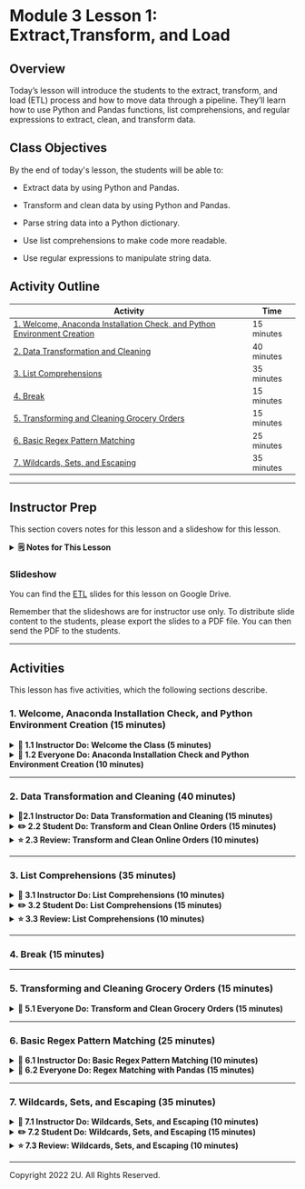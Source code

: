 # Module 3 Lesson 1: Extract,Transform, and Load

## Overview

Today’s lesson will introduce the students to the extract, transform, and load (ETL) process and how to move data through a pipeline. They’ll learn how to use Python and Pandas functions, list comprehensions, and regular expressions to extract, clean, and transform data.

## Class Objectives

By the end of today's lesson, the students will be able to:

* Extract data by using Python and Pandas.

* Transform and clean data by using Python and Pandas.

* Parse string data into a Python dictionary.

* Use list comprehensions to make code more readable.

* Use regular expressions to manipulate string data.

## Activity Outline

| Activity | Time |
| -- | -- |
| [1. Welcome, Anaconda Installation Check, and Python Environment Creation](#Section1) | 15 minutes
| [2. Data Transformation and Cleaning](#Section2) | 40 minutes |
| [3. List Comprehensions](#Section3) | 35 minutes |
| [4. Break](#Section4) | 15 minutes |
| [5. Transforming and Cleaning Grocery Orders](#Section5) | 15 minutes |
| [6. Basic Regex Pattern Matching](#Section6) | 25 minutes |
| [7. Wildcards, Sets, and Escaping](#Section7) | 35 minutes |

---

## Instructor Prep

This section covers notes for this lesson and a slideshow for this lesson.

<details>
  <summary><strong>🗒️ Notes for This Lesson</strong></summary>

* Today's lesson will use Jupyter Notebook with Pandas to extract and then transform data&mdash;via Python functions, list comprehensions, and regular expressions. So, make sure that students feel comfortable with using Jupyter Notebook.

* Today's lesson will begin building on the students' data engineering skills&mdash;particularly with ETL. Be prepared to help those students who either are new or have little experience with Python programming.

* Remind the students that they can download the files and instructions for the activities by using the AWS links in Canvas. Please send out the files and instructions to any students who haven't downloaded the files for today.

</details>

### </a> Slideshow

You can find the [ETL](https://docs.google.com/presentation/d/1S5xwpIqXiFHOlmD4moB8oQv8mb7wHZFMnSmQH33g6eg/edit?usp=sharing) slides for this lesson on Google Drive.

Remember that the slideshows are for instructor use only. To distribute slide content to the students, please export the slides to a PDF file. You can then send the PDF to the students.

- - -

## Activities

This lesson has five activities, which the following sections describe.

### 1. <a name="Section1"></a> Welcome, Anaconda Installation Check, and Python Environment Creation (15 minutes)

<details>
  <summary><strong>📣 1.1 Instructor Do: Welcome the Class (5 minutes)</strong></summary>

* Open the slides, and welcome the students to class.

* Let the students know that they'll be switching programming languages from SQL to Python and that they'll use Jupyter Notebook with Pandas to cultivate their ETL skills.

* Explain the class objectives, and point out that today's lesson will dive into the extract and transform steps of the extract, transform, load (ETL) process.

</details>

<details>
  <summary><strong> 🎉 1.2 Everyone Do: Anaconda Installation Check and Python Environment Creation (10 minutes)</strong></summary>

* Explain that you’ll check to make sure that everyone has installed Anaconda and then guide the students through creating the Python environment.

#### Check the Anaconda Installation

* If any students haven't already installed Anaconda on their computers, send out the [Anaconda installation instructions](../1/Installation/Installing_Anaconda.md).

* For students using Windows, make sure that they can open Anaconda Prompt.

* For students using macOS, tell them to open Terminal and then run `conda info`. The following image shows the response that should appear:

  ![A screenshot depicts the response that appears if Anaconda is installed on macOS.](Images/anaconda_install_check.png)

  In the preceding image, notice that the response includes the version of conda and of Python and the location of Anaconda and the conda environment on your computer.

#### Create the Python Environment

* Explain that a **Python environment** is a subset of dependencies that are grouped together for a specific project. Projects can then use different versions of Python or Python libraries if needed.

* Explain that throughout the course, we’ll need to use Python packages. These packages will ensure that our Python environment has the necessary libraries and that no incompatibilities exist with previously used libraries.

* Send out the [Python environment creation instructions](../1/Installation/Creating_conda_env.md).

* Guide the students through the process of setting up the Python `PythonDataSci` environment by following the instructions in the [Python environment creation instructions](../1/Installation/Creating_conda_env.md), which you just slacked out. All the students should work on their computers along with you.

 </details>

---

### 2. <a name="Section2"></a> Data Transformation and Cleaning (40 minutes)

<details>
 <summary><strong>📣2.1 Instructor Do: Data Transformation and Cleaning (15 minutes)</strong></summary>
  <br>

* **Files:**

  * [Data_Transformation_and_Cleaning.ipynb](Activities/01-Ins_Data_Transformation_and_Cleaning/Solved/Data_Transformation_and_Cleaning.ipynb)

  * [running_shoes.xlsx](Activities/01-Ins_Data_Transformation_and_Cleaning/Resources/running_shoes.xlsx)

* Send out `Data_Transformation_and_Cleaning.ipynb` so that any students who want to follow along with your demonstration can do so.
 
* Continuing with the slides, explain that you'll demonstrate how to transform and clean a dataset by using various Python and Pandas functions.

* Mention that after we’ve transformed and cleaned the dataset, we can load it into a relational database management system (RDBMS), like PostgreSQL.

* Open the `running_shoes.xlsx` file, and the show the students the data, as the following image shows:

  ![A screenshot depicts the data in Excel.](Images/01-running_shoes_xlsx.png)

  In the preceding image, notice that the data appears in comma-delimited rows.

* Mention that the following image shows the dataset after it’s been transformed, cleaned, and imported into the database:

  ![“A screenshot depicts the data in postgreSQL.](Images/02-shoe_orders_postgreSQL_table.png)

  In the preceding image, notice that the data appears in a table with columns.

  **Note:** In this demonstration, you won’t create the table nor import the data into PostgreSQL.

* Open the [Data_Transformation_and_Cleaning.ipynb](Activities/01-Ins_Data_Transformation_and_Cleaning/Solved/Data_Transformation_and_Cleaning.ipynb) file, and then read the `running_shoes.xlsx` file into a DataFrame, as the following code shows:

  ```python
  pd.set_option('max_colwidth', 200)
  orders_df = pd.read_excel("../Resources/running_shoes.xlsx")
  orders_df
  ```

  The following image shows the result of running the preceding code:

  ![A screenshot depicts the running shoes data in a DataFrame.](Images/03-running_shoes_DataFrame.png)

* Point out that all the data exists in one column, named “Product ID,Category,Product,Size,Last Visited”.

* Explain that we can transform the column name into a list of five elements by using the following code:

  ```python
  import pandas as pd
  # Get the columns into a list.
  shoe_order_cols = orders_df.columns.tolist()
  shoe_order_cols
  ```

  Running the preceding code produces output that consists of all the column names, with each separated from the next by a comma (`,`) separator, as follows:

    ```text
    ['Product ID,Category,Product,Size,Last Visited']
    ```

* Explain that we next use a `for` loop to iterate through the `shoe_order_cols` list, split the elements on the comma, and add each item to a list, as the following code shows:

  ```python
  # Split the column name on the comma to create five elements.
  new_columns = []
  for col in shoe_order_cols:
     new_columns.append(col.split(","))
  print(new_columns[0])
  ```

* Explain that we’ll apply the same transformation to the row values in the DataFrame, as follows:

  * First, we get each row into a list, as the following code shows:

    ```python
    # Get each row into a list.
    shoe_orders_values = orders_df.values.tolist()
    shoe_orders_values
    ```

    The following image shows the result of running the preceding code:

    ![A screenshot depicts a list of the rows in the DataFrame.](Images/04-DataFrame_values_list.png)

  * Next, we split the values of each row in the list on the comma and add the items to a new list, as the following code shows:

    ```python
    # Split the values of each row in the list on the comma and add the items to a new list.
    shoe_orders_list = []
    for item in shoe_orders_values:
       shoe_orders.append(item[0].split(","))
    shoe_orders_list
    ```

    The following image shows the result of running the preceding code:

    ![A screenshot depicts that the values in the list are now separated by commas.](Images/05-DataFrame_values_separated.png)

* Explain that we have now two lists: the nested list for the columns and the nested list of row values that we’ll use to create a new DataFrame.

* Explain that we now create a new DataFrame, as the following code shows:

  ```python
  # Create a new DataFrame with the new column names and list of shoe orders
  shoe_orders_df = pd.DataFrame(shoe_orders_df_list, columns=new_columns[0])
  shoe_orders_df
  ```

  The following image shows the result of running the preceding code:

  ![A screenshot depicts the new DataFrame, which contains a row of values for each new column.](Images/06-Transformed_DataFrame.png)

* Next, demonstrate an alternative method of creating the `shoe_orders_df` DataFrame, as follows:

  * Using a few lines of code, we can split the row values in the “Product ID,Category,Product,Size,Last Visited” column into five columns on the comma delimiter, as the following code shows:

    ```python
    # Alternative method.
    shoe_orders_df = pd.DataFrame()
    shoe_orders_df[['Product ID', 'Category', 'Product', 'Size', 'Last Visited']] = orders_df['Product ID,Category,Product,Size,Last Visited'].str.split(',', n=5, expand=True)
    shoe_orders_df
    ```

* Mention that next, we can clean the DataFrame.

* Explain that first, we rename the columns to match the table in the database, as the following code shows:

  ```python
  # Rename the columns.
  shoe_orders_df.rename(columns={'Product ID': "productID",
                              'Category': "category",
                              'Product': "product",
                              'Size': "size",
                              'Last Visited': "lastvisited"}, inplace=True)
  shoe_orders_df
  ```

  The following image shows the result of running the preceding code:

  ![A screenshot depicts the renamed columns in the shoe_orders_df DataFrame.](Images/07-renamed_columns.png)

  Point out that we also had the option to create the column names when we split the data into five columns.

* Explain that next, we remove the word "Size" and the trailing white space from the "size" column, and we then convert the "size" column to the `int64` data type, as the following code shows:

  ```python
  # Remove the word "Size" and trailing whitespace from the "size" column.
  shoe_orders_df["size"]  = shoe_orders_df["size"].str.replace("Size ","")
  # Convert the "size" column to an integer datatype
  shoe_orders_df["size"]  = pd.to_numeric(shoe_orders_df["size"])
  shoe_orders_df
  ```

  The following image shows the result of running the preceding code:

  ![A screenshot depicts the cleaned “size” column in the shoe_orders_df DataFrame.](Images/08-cleaned_size_column.png)

  **Note:** Mention that we can also use `shoe_orders_df["size"] = shoe_orders_df["size"].astype('int')` to convert the "size" column data type to the `int64` data type.

* Mention that we can check the data types by using either the `info()` method or `shoe_orders_df.dtypes["size"]`.

* Explain that next, we convert the "lastvisited" column to the `datetime` data type, as the following code shows:

  ```python
  # Convert the "lastvisited" column to a datetime datatype.
  shoe_orders_df["lastvisited"]  = pd.to_datetime(shoe_orders_df["lastvisited"])
  shoe_orders_df.info()
  ```

  The following image shows the result of running the preceding code:

  ![A screenshot depicts the summary information for the orders_df DataFrame.](Images/09-DataFrame_summary.png)

* Point out that the final `orders_df` DataFrame has the same column names and data types as the table in the postgreSQL database.

  ![“”](Images/10-Final_DataFrame.png)

* Send out the [Data_Transformation_and_Cleaning.ipynb](Activities/01-Ins_Data_Transformation_and_Cleaning/Solved/Data_Transformation_and_Cleaning.ipynb) file for the students to refer to later.

* Answer any questions before moving on.

</details>

<details>
 <summary><strong>✏️ 2.2 Student Do: Transform and Clean Online Orders (15 minutes)
 </strong></summary>
  <br>

* Continue with the slides to explain this activity.

* Explain that the students will transform and clean a dataset that consists of online orders.

* **Files:**

  * [README.md](Activities/02-Stu_Transform_and_Clean_Online_Orders/README.md)

  * [online_orders.csv](Activities/02-Stu_Transform_and_Clean_Online_Orders/Resources/online_orders.csv)

  * [Transform_and_Clean_Online_Orders_Unsolved.ipynb](Activities/02-Stu_Transform_and_Clean_Online_Orders/Unsolved/Transform_and_Clean_Online_Orders_Unsolved.ipynb)

</details>


<details>
 <summary><strong> ⭐ 2.3 Review: Transform and Clean Online Orders (10 minutes)</strong></summary>
  <br>

* Send out the following solution file to the students:

  * [Transform_and_Clean_Online_Orders_Solved.ipynb](Activities/02-Stu_Transform_and_Clean_Online_Orders/Solved/Transform_and_Clean_Online_Orders_Solved.ipynb)

* Continue with the slides, and review the activity.

* In Jupyter Notebook, open `Transform_and_Clean_Online_Orders_Solved.ipynb` and then review the code while explaining the following:

  * We create the six columns by using `df.columns.to_list()`. Alternatively, we can use `list(df)`.

  * We create a new DataFrame by splitting the row values on the comma delimiter (',') and populating the six columns, as the following code shows:

    ```python
    # Create a new DataFrame and split the data from one column into six columns.
    online_orders_df = pd.DataFrame()
    online_orders_df[['orderId', 'productName', 'category', 'sellingPrice', 'shipping', 'totalPrice']] = orders_df['orderId,productName,category,sellingPrice,shipping,totalPrice'].str.split(',', n=6, expand=True)
    online_orders_df
    ```

  * Next, we convert the "sellingPrice" and "totalPrice" columns to the `float` data type by using the `.astype(float)` method on each column. Alternatively, you can apply that method to both columns at once by using the following code:

    ```python
    online_orders_df[["sellingPrice","totalPrice"]] = online_orders_df[["sellingPrice","totalPrice"]].astype('float')
    ```

  * Next, we create the "shippingPrice" column, as the following code shows:

    ```python
    online_orders_df["shippingPrice"] = online_orders_df["totalPrice"] - online_orders_df["sellingPrice"]
    ```

    Notice that we had to convert the "sellingPrice" and "totalPrice" columns to the `float` data type before we could subtract the values in the columns.

  * Finally, we reorder the columns to get our transformed and cleaned DataFrame, as the following code shows:

    ```python
    online_orders = online_orders_df[['orderId', 'productName', 'category', 'sellingPrice','shippingPrice', 'totalPrice', 'shipping']]
    ```

* Answer any questions before moving on.

</details>

- - -

### 3. <a name="Section3"></a> List Comprehensions (35 minutes)

<details>
 <summary><strong> 📣 3.1 Instructor Do: List Comprehensions (10 minutes)</strong></summary>
  <br>

* **File:**

  * [List_Comprehensions.ipynb](Activities/03-Ins_List_Comprehensions/Solved/List_Comprehensions.ipynb)

* Send out `List_Comprehensions.ipynb` so that any students who want to follow along with your demonstration can do so.

* Continue using the slides, and explain list comprehensions by going through the steps in the following subsections.

  **Note:** In this demonstration, the students will learn the structure of list comprehensions and how to use them effectively.

#### Compare List Creation Methods by Using Python

* Begin by reminding the students that we use a `for` loop to iterate through a Python list and other iterable objects, like dictionaries and tuples, as the following code shows:

  ```python
  # Using a `for` loop to iterate through a list.
  digits = []
  for x in range(10):
     digits.append(x)
  print(digits)
  ```

* Mention that we can produce the same result in a more elegant and compact way by using list comprehensions.

* Explain that a **list comprehension** is a single line of code that creates a new list.

* Explain that the basic syntax of a list comprehension is the following :

  * `[<expression> for <element> in <iterable object>]`

* Further explain that every list comprehension in Python includes three components:
  * **expression:** A method or function call or any other valid expression that returns a value.
  * **element:** The object or value in the list of an iterable object.
  * **iterable object:**A list, set, sequence, generator, or any other object that can return its elements one at a time.

* Explain that the following code converts a `for` loop into a list comprehension:

  ```python
  # Iterating through a list using list comprehensions.
  digits = [x for x in range(10)]
  print(digits)
  ```

  In the preceding code, notice that the three components in the list comprehension are as follows:

    * The expression is the first `x`.
    * The element is the second `x`.
    * The iterable object is `range(10)`.

#### Use List Comprehensions for Mathematical Calculations

* Show the students how to perform mathematical calculations on a list by using a `for` loop and then adding those values to a new list, as the following code shows:

  ```python
  # Create a list using a `for` loop that has a multiple of a number.
  squares = []
  for x in range(10):
     # raise x to the power of 2
     squares.append(x**2)
  print(squares)
  ```

* Explain that we can convert the preceding `for` loop into a list comprehension by using the following code:

  ```python
  # Create a list using list comprehension that has a multiple of a number.
  squares = [x**2 for x in range(10)]
  print(squares))
  ```

#### Use Conditional Expressions with List Comprehensions

* Demonstrate how we can filter data based on a conditional expression by using a list comprehension.

* Explain that the syntax of a list comprehension with a conditional expression is the following:

  * `[<expression> for <element> in <iterable object> if <filter expression>]`

* Explain the following example: if we have a list of dogs that includes their names, ages, and weights, and we want to get only the large dogs, we can use the following list comprehension:

  * `[dog for dog in dogs if dog['weight'] > 30]`

    * In the preceding list comprehension, notice that the four components are as follows:

      * The expression is the first `dog`.
      * The element is the second `dog`.
      * The iterable object is `dogs`.
      * The filter expression is `dog['weight'] > 30`.

    * Notice that we can use the element in the filter expression.

* Explain that to filter the list, we can use a conditional expression in the filter expression. For example, to create a list of even numbers, we can use the following code:

  ```python
  even_numbers = [x for x in range(50) if x % 2 == 0]
  print(even_numbers)
  ```

* Explain that we can also use a conditional expression in the filter expression. For example, to print numbers in lists of even and odd numbers, we can use the following code:

  ```python
  numbers = ['Even' if x %2 == 0 else 'Odd' for x in range(20)]
  print(numbers)
  ```

* Explain that we can also use a list comprehension to filter a list of dictionaries by accessing values inside the dictionaries, as the following code shows:

  ```python
  candies_no_nuts = [candy for candy in candies if candy['has_nuts'] == False]
  print(candies_no_nuts)
  ```

* Further explain that we can make the code easier to read by selecting the name of each value in the dictionary, as the following code shows:

  ```python
  candies_no_nuts = [candy['name'] for candy in candies if candy['has_nuts'] == False]
  print(candies_no_nuts)
  ```

#### Perform String Manipulation by Using List Comprehensions

* Mention that we can also use list comprehensions to filter and modify Python strings.

* Remind the students that in an earlier student activity, the column name was placed in the following list:

  * `['orderId,productName,category,sellingPrice,shipping,totalPrice']`

* Explain that we can use a list expression to split the column name on the comma and place the new column names in a new list, as the following code shows:

  ```python
  # A list that holds the column name.
  columns = ['orderId,productName,category,sellingPrice,shipping,totalPrice']

  # Split the column on the comma and place it in a list.
  column_names = [column.split(",") for column in columns]
  print(column_names[0])
  ```

* Explain that we can identify numbers in a string by using the `isdigit()` method, as the following code shows:

  ```python
  #  User data entered as name and phone number
  user_data = "Elvis Presley 987-654-3210"
  phone_number = [ x for x in user_data if x.isdigit()]
  print(phone_number)
  ```

* Finally, explain that we can perform data cleaning to remove the dollar sign (`$`) from a string value and then convert the string to the `float` data type, as the following code shows:

  ```python
  # List of dollar amounts as string objects.
  totals = ["$94.00", "$68.00", "$122.95", "$128.00", "$96.00", "$119.90", "$93.90", "$113.60", "$89.75", "$106.85"]

  # Convert the dollar amounts to a float data type using list comprehensions.
  new_totals = [(float(total.replace('$',''))) for total in totals]
  print(new_totals)
  ```

* Answer any questions before moving on.

</details>

<details>
 <summary><strong> ✏️ 3.2 Student Do: List Comprehensions (15 minutes)</strong></summary>
  <br>

* Use the slides to introduce this activity.

* Explain that the students will practice using list comprehensions.

* **Files:**

  * [README.md](Activities/04-Stu_List_Comprehensions/README.md)

  * [List_Comprehensions_Unsolved.ipynb](Activities/04-Stu_List_Comprehensions/Unsolved/List_Comprehensions_Unsolved.ipynb)

</details>

<details>
 <summary><strong> ⭐ 3.3 Review: List Comprehensions (10 minutes)</strong></summary>
  <br>

* Send out the following solution file to the students:

  * [List_Comprehensions_Solved.ipynb](Activities/04-Stu_List_Comprehensions/Solved/List_Comprehensions_Solved.ipynb)

* Continue with the slides, and review the activity.

* In Jupyter Notebook, open the `List_Comprehensions_Solved.ipynb` file, and then review the code as follows:

  * Demonstrate that `[x for x in range(100)]` will simply return the original list. Add the `x % 3 == 0` conditional expression, and then explain how it filters the list comprehension.

  * Explain that to make a list of numbers divisible by three or five, we can modify the previous list comprehension by adding an `or` operator followed by `x % 5 == 0`.

  * Point out that in the pets example, we filtered the dictionary on the `type` key and returned the values from the `name` key.

  * Explain that we use `.split(",")` on the expression to create a separate list for each customer that contains their customer ID, name, and email, as the following code shows:

    ```python
    [customer.split(",") for customer in customers]
    ```

  * Explain that to extract the customer ID from each customer, we can modify the previous list comprehension. Specifically, we use list indexing to retrieve the first item in each customer list inside the `int()` constructor, as the following code shows:

    ```python
    [int(customer.split(",")[0]) for customer in customers]
    ```

  * Explain that to split each customer name into a first and a last name, we can modify the list comprehension in the following way: we retrieve the second item in the list and then split that item on the space (" "), as the following code shows:

    ```python
    [customer.split(",")[1].split(" ") for customer in customers]
    ```

* Answer any questions before moving on.

</details>

---

### 4. <a name="Section4"><a name="Break"></a> Break (15 minutes)

---

### 5. <a name="Section5"></a> Transforming and Cleaning Grocery Orders (15 minutes)

<details>
 <summary><strong>🎉 5.1 Everyone Do: Transform and Clean Grocery Orders (15 minutes)</strong></summary>
  <br>

* **Files:**

  * [README.md](Activities/05-Evr_Transform_and_Clean_Grocery_Orders/README.md)

  * [grocery_orders.xlsx](Activities/05-Evr_Transform_and_Clean_Grocery_Orders/Resources/grocery_orders.xlsx)

  * [grocery_suppliers.csv](Activities/05-Evr_Transform_and_Clean_Grocery_Orders/Resources/grocery_suppliers.csv)

  * [Transform_and_Clean_Grocery_Orders_Unsolved.ipynb](Activities/05-Evr_Transform_and_Clean_Grocery_Orders/Unsolved/Transform_and_Clean_Grocery_Orders_Unsolved.ipynb)

* Continuing with the slides, lead the students through this activity.

* Explain that in this activity, the students will get more practice with transforming and cleaning a dataset. They’ll load grocery order data into a DataFrame, transform and clean the data, and then merge the data with another dataset for loading into a database.

* In Jupyter Notebook, open [Transform_Grocery_Orders_Solved.ipynb](Activities/05-Evr_Transform_and_Clean_Grocery_Orders/Solved/Transform_and_Clean_Grocery_Orders_Solved.ipynb), and then live code the solution to show the students how to create the new grocery orders DataFrame with the correct data types, while explaining the following:

  * After we read the data into a DataFrame, we create the new columns by adding the column name to a list and then using a list comprehension to split the list elements on the comma, as the following code shows:

    ```python
    grocery_orders_cols = grocery_orders_df.columns.to_list()
    # Use a list comprehension to split the column name on the comma.
    new_columns = [col.split(",") for col in grocery_orders_cols]
    new_columns[0]
    ```

  * Next, we create a new DataFrame and then split the data from one column into four columns, as the following code shows:

    ```python
    # Get each row into a list.
    grocery_df = pd.DataFrame()
    grocery_df[['upc12', 'item_name', 'cases_ordered', 'last_ordered']] = grocery_orders_df['upc12,item_name,cases_ordered,last_ordered'].str.split(',', n=4, expand=True)
    ```

  * To convert the `upc12` order numbers to integers, we remove the hashtag (`#`) and then convert the string values to integers, as the following code shows:

    ```python
    # Convert the upc12 number to an integer.
    grocery_df["upc12"] = pd.to_numeric(grocery_df["upc12"].str.replace("#",""))
    ```

  * We use the `pd.to_numeric` function to convert the number of cases ordered to an integer, as the following code shows:

    ```python
    # Convert the number of cases ordered to an integer.
    grocery_df["cases_ordered"] = pd.to_numeric(grocery_df["cases_ordered"])
    ```

  * Then, we convert the date from Universal Coordinated Time (UTC) format to `datetime` format, as the following code shows:

    ```python
    # Convert the last_ordered column from UTC to a datetime format.
    from datetime import datetime as dt
    grocery_df["last_ordered"] = pd.to_datetime(grocery_df["last_ordered"], unit='s').dt.strftime('%Y-%m-%d')
    ```

  * Next, we split each value in the "item_name" column into two values, placing those values in the two new columns. We then drop the "item_name" column and reorder the columns, as the following code shows:

    ```python
    # Split the item_name column into two columns, one with the category and the other the item type.
    grocery_df[["category","name"]] = grocery_df["item_name"].str.split(' - ', n=1, expand=True)

    # Drop the "item_name" column.
    grocery_df_clean = grocery_df.drop("item_name", axis=1)

    # Reorder the columns
    grocery_df_clean = grocery_df_clean[['upc12','category', 'name', 'cases_ordered', 'last_ordered']]
    grocery_df_clean
    ```

  * Finally, we read the `grocery_suppliers.csv` data into a DataFrame, check that the data types in both DataFrames match, and then merge the `grocery_df_clean` DataFrame with the `grocery_supplier` DataFrame, as the following code shows:

    ```python
    # Merge the two DataFrames
    grocery_database = grocery_df_clean.merge(grocery_supplier, on='upc12', how='right')
    grocery_database
    ```

    The following image shows the final DataFrame after the merge:

    ![A screenshot depicts the final DataFrame.](Images/A5-grocery_database.png)

    As the preceding image shows, the final DataFrame has seven columns, named “upc12”, “category”, “name”, “cases_ordered”, “last_ordered”, “brand”, and “supplier”.

* Send out the [Transform_Grocery_Orders_Solved.ipynb solution](Activities/05-Evr_Transform_and_Clean_Grocery_Orders/Solved/Transform_and_Clean_Grocery_Orders_Solved.ipynb) file for the students to refer to later.

* Answer any questions before moving on.

</details>

---

### 6. <a name="Section6"></a> Basic Regex Pattern Matching (25 minutes)

<details>
 <summary><strong> 📣 6.1 Instructor Do: Basic Regex Pattern Matching (10 minutes)</strong></summary>
  <br>

* **File:**

  * [BasicRegex_PatternMatching.ipynb](Activities/06-Ins_BasicRegex_PatternMatching/Solved/BasicRegex_PatternMatching.ipynb)

* Send out `BasicRegex_PatternMatching.ipynb` so that any students who want to follow along with your demonstration can do so.

* Note that the goal of this demonstration is to show the students how to find patterns in string data&mdash;like letters, words, numbers, or nonword characters&mdash;by using regular expressions instead of Python string methods.

* Continue using the slides to introduce regular expressions.

* Explain that until now, we’ve used various Python string methods for manipulating string data. But, Python has a more robust tool that we can use to do so: the built-in regular expression module, named `re`.

* Explain that a **regular expression** is a sequence of characters that defines a pattern to be matched in text.

  * **Pro Tip:** A regular expression is also known as a **regex**, **regex pattern**, or **RE**.

* Mention that we’ll use regular expressions to extract string data from the `grocery_orders.xlsx` file that we used earlier.

* Open `BasicRegex_PatternMatchingx.ipynb`, and then go through the code with the students, explaining regex patterns as the following subsections describe.

#### Match Nonword Characters

* After we import the dependencies and load the `grocery_orders.xlsx` file into a DataFrame, we place the column name in a list and store it in a variable, as the following code shows:

  ```python
  # Use a list comprehension to get the columns in a list.
  grocery_orders_cols = grocery_orders_df.columns.to_list()
  grocery_orders_cols[0]
  ```

* Next, we use the `split()` function from the `re` module to split the string data, in `grocery_orders_cols[0]`, on the comma delimiter, (','), as the following code shows:

  ```python
  # Split the item in the list on the comma.
  column_names = re.split(',', grocery_orders_cols[0])
  print(column_names)
  ```

* Next, we replace the comma with two characters: a backslash followed by an uppercase W (`'\W'`), as the following code shows:

  ```python
  # Split the column on the comma using the special sequence, `\W`.
  column_names = re.split('\W', grocery_orders_cols[0])
  print(colum_names)
  ```

  Running the preceding code produces the following result, because we split the list on any nonword character:

  ```text
  ['upc12', 'item_name', 'cases_ordered', 'last_ordered']
  ```

* Explain that a backslash (`\`) is an escape character. An **escape character** signifies that the next character should be considered a string, a literal, or one of the supported special characters.

* Further explain that we use a backslash (`\`) in regular expressions when we want to match a character that’s hard to enter directly. For example, a backslash followed by an uppercase W (`\W`) will match any nonword character, like a comma, but it won't match a letter, digit, or underscore.  Together, the backslash followed by an uppercase W (`\W`) is known as a **special sequence**.

  * The following table defines the regex special sequences:

    | Special Sequence | Meaning |
    | -- | -- |
    | `\w` | Matches any alphanumeric character (a&ndash;z, A&ndash;Z, or 0&ndash;9) or an underscore (`_`). |
    | `\W` | Matches any nonword character. |
    | `\d` | Matches any digit (0&ndash;9). |
    | `\D` | Matches any nondigit. |
    | `\s` | Matches any white space character, which includes the `\t`, `\n`, `\r`, and space characters. |
    | `\S` | Matches any non&ndash;white space character. |
    | `\b` | Matches the boundary (that is, the empty string) at the start and the end of a word (that is, between a `\w` and a `\W` match). |
    | `\B` | Matches where `\b` does not (that is, the boundary of `\w` characters). |

  * For more information about backslash and special character operations, share the link to [Regular Expression HOWTO](https://docs.python.org/3.8/howto/regex.html#) (in the official Python documentation) with the students.

* If we want to split the string on either a comma or an underscore, we can use a backslash followed by an uppercase W, a pipe, and an underscore (`'\W|_'`), where the pipe (`|`) means OR, as the following code shows:

  ```python
  # Split the column on the comma and underscore.
  column_names = re.split('\W|_', grocery_orders_cols[0])
  print(column_names)
  ```

* Next, we retrieve the values from the DataFrame and add them to a list. We then use regular expressions to extract each value from the first row, as the following code shows:

  ```python
  # Get each row into a list.
  grocery_orders_list = grocery_orders_df.values.tolist()

  # Split the values of the first row in the list on the non-word character.
  first_values = re.split('\W', grocery_orders_list[0][0])
  print(first_values)
  ```

  Running the preceding code produces is a list in which the row values from the first row are split on any nonword character, like the number sign (`#`) or a space, as the following output shows:

  ```text
  ['', '1576031803', 'Pasta', '', '', 'Fusilli', '5', '1622507126']
  ```

* Point out that using the backslash and W (`'\W'`) to split the values doesn't achieve the result that we want&mdash;which is to split the list on a comma. Using `split(",")` would achieve that.

* Answer any questions before moving on.

#### Match Digit Characters

* Next, we'll find all the numbers in the first row of values by using the `findall()` function from the `re` module. This function finds all the matches of a pattern in a string and returns the results in a list. The `findall()` function takes two parameters: the pattern and the string.

* To begin, we use the `'[0-9]'` regular expression to get all the numeric characters. Together, the characters `0-9` inside a set of brackets (`[]`) is called a character set. A **character set** is a set of characters that’s enclosed by brackets and that can include letters, numbers, special sequences, and groups. In this case, our regular expression indicates any numeric character from '0' through '9'&mdash;which are the characters inside the brackets&mdash;as the following code shows:

  ```python
  # Find all the numbers,
  numbers_only = re.findall('[0-9]', grocery_orders_list[0][0])
  print(numbers_only)
  ```

  The output consists of every number in the first row of values:

  ```text
  ['1', '5', '7', '6', '0', '3', '1', '8', '0', '3', '5', '1', '6', '2', '2', '5', '0', '7', '1', '2', '6']
  ```

* We can modify the pattern to find more than one digit&mdash;thus including all sequences of numbers&mdash;by adding a plus sign (`+`) after the regular expression, as the following code shows:

  ```python
  # Find one or more numbers together.
  numbers_only = re.findall('[0-9]+', grocery_orders_list[0][0])
  print(numbers_only)
  ```

  Running the preceding code produces the following output:

  ```text
  ['1576031803', '5', '1622507126']
  ```

* And, we can find numbers of only a certain length by adding a number inside braces (`{}`) after the closing bracket (`]`), as the following code shows:

  ```python
  # Find the ten digit numbers.
  ten_digit_numbers = re.findall('[0-9]{10}', grocery_orders_list[0][0])
  print(ten_digit_numbers)
  ```

  Running the preceding code produces the following output:

  ```text
  ['1576031803', '1622507126']
  ```

* Instead of `[0-9]`, we can also use the special sequence that consists of a backslash followed by a lowercase d (`\d`) for digits.

* Answer any questions before moving on.

#### Match Nondigit Characters

* Now, we'll use regular expressions to match "Pasta - Fusilli" in the first row of values.

* First, we can get all the nondigit characters by using one of the following regex patterns: `'[^0-9]'`, `[^\d]`, or `\D`. A caret (`^`) reverses the selection inside the brackets.  We’ll use `'[^0-9]'`, which matches any character that’s not a digit character, as the following code shows:

  ```python
  # Find non-digit characters only.
  non_digit_only = re.findall('[^0-9]', grocery_orders_list[0][0])
  print(non_digit_only)
  ```

  Running the preceding code produces the following output:

  ```text
  ['#', ',', 'P', 'a', 's', 't', 'a', ' ', '-', ' ', 'F', 'u', 's', 'i', 'l', 'l', 'i', ',', ',']
  ```

* By adding a plus sign (`+`) after either `'[^0-9]'` or `\D`, we can find multiple nondigit characters grouped together, as the following code shows:

  ```python
  # Find more than one non-digit character.
  non_digit_only = re.findall('\D+', grocery_orders_list[0][0])
  print(non_digit_only)
  ```

  Running the preceding code produces the following output:

  ```text
  ['#', ',Pasta - Fusilli,', ',']
  ```

* To avoid matching the number sign (`#`), we can modify the regular expression by adding `[^#]` before the nondigit pattern, `'\D+'`, as the following code shows:

  ```python
  text_only = re.findall('[^#]\D+', grocery_orders_list[0][0])
  print(text_only)
  ```

  Running the preceding code produces the following output:

  ```text
  ['3,Pasta - Fusilli,', '5,']
  ```

  Notice that we didn’t get the number sign (`#`), but we did get single-digit numbers and commas.

* We can avoid both the number sign (`#`) and the single digits by replacing the number sign (`#`) with the digit pattern (`\d`) inside the brackets, as the following code shows:

  ```python
  text_only = re.findall('[^\d]\D+', grocery_orders_list[0][0])
  print(text_only)
  ```

  Running the preceding code produces the following output:

  ```text
  [',Pasta - Fusilli,']
  ```

* To avoid getting the comma before “Pasta,” we add a comma after the digit pattern inside the brackets, as the following code shows:

  ```python
  text_only = re.findall('[^\d,]\D+', grocery_orders_list[0][0])
  print(text_only)
  ```

  Running the preceding code produces the following output:

  ```text
  ['Pasta - Fusilli,']
  ```

* Next, we add the same character set (`[^\d,]`) at the end&mdash;that is, after the nondigit special sequence followed by the `\D`special sequence and a plus sign (`\D+`)&mdash;to avoid getting the comma after "Fusilli," as the following code shows:

  ```python
  text_only = re.findall('[^\d,]\D+[^\d,]', grocery_orders_list[0][0])
  print(text_only)
  ```

  Running the preceding code produces the following output:

  ```text
  ['Pasta - Fusilli']
  ```

* We can also use the following regular expression to achieve the same results:

  `[^\d\W]\D+[^\d\W]`

* Now that we have a regular expression to parse the data in the first row of values, we can test it on all the row values by using either a `for` loop or a list comprehension, as the following code shows:

  ```python
  # A for loop.
  for item in grocery_orders_list:
     print(re.findall('[^\d,]\D+[^\d,]', item[0])[0])
  # A list comprehension
  [re.findall('[^\d,]\D+[^\d,]', item[0])[0] for item in grocery_orders_list]
  ```

  Running the preceding code produces the following output:

  ```text
  Pasta - Fusilli
  Cheese - Cottage Cheese
  Beef - Sushi Flat Iron Steak
  Chicken - Ground
  Pasta - Penne Rigate
  Chicken - Wings
  Beef - Texas Style Burger
  Shrimp - Jumbo Gulf
  Cheese - Mozzarella
  Shrimp - Argentina Red
  ```

* Explain that we can use various character sets and punctuation in a regular expression to get the result that we want. Doing so relies on testing, reading the documentation, and doing research to find what works.

* Tell the students that they'll continue to learn how to use regular expressions in the next class.

* Send out the link to [Regular Expression HOWTO](https://docs.python.org/3/howto/regex.html) in the Python documentation for the students to refer to later.

* Answer any questions before moving on.

</details>


<details>
 <summary><strong> 🎉 6.2 Everyone Do: Regex Matching with Pandas (15 minutes)</strong></summary>

* **Files:**

   * [README.md](Activities/07-Evr_Regex_Pandas/README.md)

   * [sherlock.txt](Activities/07-Evr_Regex_Pandas/Unsolved/Resources/sherlock.txt)

   * [Regex_Pandas_Unsolved.ipynb](Activities/07-Evr_Regex_Pandas/Unsolved/Regex_Pandas_Unsolved.ipynb)



* Continuing with the slides, lead the students through this activity.

* Explain that in this activity, the students will use the Pandas `str.contains()` function to find text that contains matching patterns.

* In Jupyter Notebook, open [Regex_Pandas_Solved.ipynb](Activities/07-Evr_Regex_Pandas/Solved/Regex_Pandas_Solved.ipynb), and then live code the solution, making sure to point out the following:

  * After loading a text file into a DataFrame, we set the term to search for and store it in a variable.

  * We use the `str.contains()` function to search the "text" column for any string that contains the word 'Watson', as the following code shows:

    ```python
    p = 'Watson'
    sherlock_df[sherlock_df['text'].str.contains(p)]
    ```

  * We can be more specific with our regex by searching for lines that contain a space after the word 'Watson', as the following code shows:

    ```python
    p = 'Watson\s'
    sherlock_df[sherlock_df['text'].str.contains(p)]
    ```

  * We can also search for a nonword character after 'Watson', as the following code shows:

    ```python
    p = 'Watson\W'
    sherlock_df[sherlock_df['text'].str.contains(p)]
    ```

  * We can add the `\D` special sequence to find all the lines that contain the word 'Watson', followed by a white space character, and then followed by a word character, as the following code shows:

    ```python
    p = 'Watson\s\D'
    sherlock_df[sherlock_df['text'].str.contains(p)]
    ```

  * To find all the names of doctors that include the "Dr." string, we can use the pattern in the following code:

    ```python
    p = 'Dr.\s[A-Za-z]+'
    sherlock_df[sherlock_df['text'].str.contains(p)]
    ```

  * Finding all the book titles that appear in uppercase letters is a bit more challenging, but we can use the pattern in the following code:

    ```python
    p = '\s[A-Z]+\s[A-Z]+\s'
    sherlock_df[sherlock_df['text'].str.contains(p)]
    ```

  * Notice that we’re missing the title of the second book: II. THE RED-HEADED LEAGUE.

  * But, we can add two escape characters followed by a hyphen (`\\-`) within the second set of brackets to enable our search to return all the book titles, as the following code shows:

    ```python
    p = '\s[A-Z]+\s[A-Z\\-]+\s'
    sherlock_df[sherlock_df['text'].str.contains(p)]
    ```

* Answer any questions before moving on.

</details>

---

### 7. <a name="Section7"></a> Wildcards, Sets, and Escaping (35 minutes)

<details>
 <summary><strong> 📣 7.1 Instructor Do: Wildcards, Sets, and Escaping (10 minutes)</strong></summary>

* **File:**

  * [SetsWildcardsAndEscaping.ipynb](Activities/08-Ins_SetsWildcardsEscaping/Solved/SetsWildcardsAndEscaping.ipynb)

* Send out `SetsWildcardsAndEscaping.ipynb` so that any students who want to follow along with your demonstration can do so.

* Continue going through the slides to introduce regex sets, wildcards, and escaping.

* In Jupyter Notebook, open `SetsWildcardsAndEscaping.ipynb` and then run through the code with the students as follows:

  * **Wildcards** allow us to match different types of characters (like letters, digits, or white space characters). For example, the dot wildcard (`.`) allows us to match any character, as the following code shows:

    ```python
    # Find all lines of text that start with any character and then include 'ought' elsewhere in the line.
    p = '.ought'
    sample_df[sample_df['text'].str.contains(p)]]
    ```

  * The backslash followed by a lowercase w (`\w`) is a wildcard that matches any letter, digit, or underscore, as the following code shows:

    ```python
    # Use \w to find any letter, digit, or underscore followed by ought.
    p = '\wought'
    sample_df[sample_df['text'].str.contains(p)]
    ```

  * And as we learned earlier, we can use a backslash followed by an uppercase W (`\W`) to match any character that’s not a letter, digit, or underscore.

  * As we also learned earlier, we can use brackets to match specific characters, which is called a **set**. For example, we can use the `[bfs]` set in `[bfs]ought` to match 'bought', 'fought', and 'sought', as the following code shows:

    ```python
    # Find all lines of text with the strings 'bought', 'fought', and 'sought'.
    p = '[bfs]ought'
    sample_df[sample_df['text'].str.contains(p)]]
    ```

  * To match a character that also happens to be a regular expression character, we use a delimiter, like a period, to match the actual representation and not the regular expression. And, we add a backslash (`\`) as an escape character. For example, to match a period (`.`) in a sentence, we use a backslash followed by a period (`\.`), as the following code shows:

    ```python
    # Find all lines of text with the strings 'bought', 'fought', and 'sought' that end with a period
    # note: we need to escape the period with a backslash.
    p = '[bfs]ought\.'
    sample_df[sample_df['text'].str.contains(p)]]
    ```

* Answer any questions before moving on.

</details>

<details>
 <summary><strong> ✏️ 7.2 Student Do: Wildcards, Sets, and Escaping (15 minutes)</strong></summary>

* Continue with the slides to explain this activity.

* Explain that the students will use regular expressions to find lines of text that meet specific criteria.

* **Files:**

   * [README.md](Activities/09-Stu_SetsWildcardsEscaping/README.md)

   * [alice.txt](Activities/09-Stu_SetsWildcardsEscaping/Resources/alice.txt)

   * [RegexSetsWildcardsEscaping_Unsolved.ipynb](Activities/09-Stu_SetsWildcardsEscaping/Unsolved/RegexSetsWildcardsEscaping_Unsolved.ipynb)

</details>

<details>
 <summary><strong> ⭐ 7.3 Review: Wildcards, Sets, and Escaping (10 minutes)</strong></summary>

* Send out the following solution file to the students:

  * [RegexSetsWildcardsEscaping.ipynb](Activities/09-Stu_SetsWildcardsEscaping/Solved/RegexSetsWildcardsEscaping_Solved.ipynb)

* Continue with the slides, and review the activity.

* On Jupyter Notebook, open the `RegexSetsWildcardsEscaping.ipynb` file, and then review the code while explaining the following:

  * A character set matches any character that’s inside the brackets. So to match 'cat', 'hat', and 'eat', we use the `[che]` set.

  * The period (`.`) is a wildcard that matches any character. So to search for a period itself, we have to escape it with a backslash, as the following code shows:

    ```python
    # Find all lines of text with a word that matches the form "w*ll".
    p = '\Ww.ll\W'
    alice_df[alice_df['text'].str.contains(p)]
    ```

* Answer any questions before ending class.

</details>

---

Copyright 2022 2U. All Rights Reserved.

